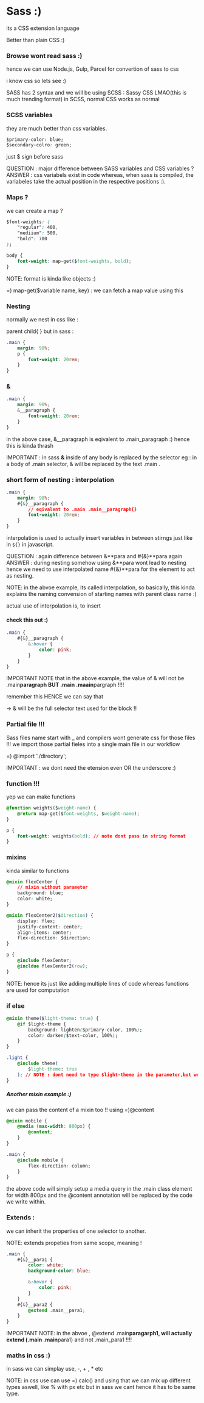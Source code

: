 # Sass :)

its a CSS extension language

Better than plain CSS :)

### Browse wont read sass :)

hence we can use Node.js, Gulp, Parcel for convertion of sass to css

i know css so lets see :)

SASS has 2 syntax and we will be using SCSS : Sassy CSS LMAO(this is much trending format)
in SCSS, normal CSS works as normal

### SCSS variables

they are much better than css variables.

```css
$primary-color: blue;
$secondary-colro: green;
```

just $ sign before sass

QUESTION : major difference between SASS variables and CSS variables ?
ANSWER : css variabels exist in code whereas, when sass is compiled, the variabeles take the actual position in the respective positions :).

### Maps ?

we can create a map ?

```css
$font-weights: (
    "regular": 400,
    "mediium": 500,
    "bold": 700
);

body {
    font-weight: map-get($font-weights, bold);
}
```

NOTE: format is kinda like objects :)

=) map-get($variable name, key) : we can fetch a map value using this

### Nesting

normally we nest in css like :

parent child{ } but in sass :

```css
.main {
    margin: 90%;
    p {
        font-weight: 20rem;
    }
}
```

### &

```css
.main {
    margin: 90%;
    &__paragraph {
        font-weight: 20rem;
    }
}
```

in the above case, &\_\_paragraph is eqivalent to .main_paragraph :) hence this is kinda thrash

IMPORTANT : in sass **&** inside of any body is replaced by the selector eg : in a body of .main selector, & will be replaced by the text .main .

### short form of nesting : interpolation

```css
.main {
    margin: 90%;
    #{&}__paragraph {
        // eqivalent to .main .main__paragraph{}
        font-weight: 20rem;
    }
}
```

interpolation is used to actually insert variables in between stirngs just like in `${}` in javascript.

QUESTION : again difference between &**para and #{&}**para again
ANSWER : during nesting somehow using &**para wont lead to nesting hence we need to use interpolated name #{&}**para for the element to act as nesting.

NOTE: in the abvoe example, its called interpolation, so basically, this kinda explains the naming convension of starting names with parent class name :)

actual use of interpolation is, to insert

#### check this out :)

```css
.main {
    #{&}__paragraph {
        &:hover {
            color: pink;
        }
    }
}
```

IMPORTANT NOTE that in the above example, the value of & will not be .main**paragraph BUT .main .maain**pargraph !!!!

remember this HENCE we can say that

-> & will be the full selector text used for the block !!

### Partial file !!!

Sass files name start with \_ and compilers wont generate css for those files !!!
we import those partial fieles into a single main file in our workflow

=) @import './directory';

IMPORTANT : we dont need the etension even OR the underscore :)

### function !!!

yep we can make functions

```css
@function weights($weight-name) {
    @return map-get($font-weights, $weight-name);
}

p {
    font-weight: weights(bold); // note dont pass in string format
}
```

### mixins

kinda similar to functions

```css
@mixin flexCenter {
    // mixin without parameter
    background: blue;
    color: white;
}

@mixin flexCenter2($direction) {
    display: flex;
    justify-content: center;
    align-items: center;
    flex-direction: $direction;
}

p {
    @include flexCenter;
    @incldue flexCenter2(row);
}
```

NOTE: hence its just like adding multiple lines of code whereas functions are used for computation

### if else

```css
@mixin theme($light-theme: true) {
    @if $light-theme {
        background: lighten($primary-color, 100%);
        color: darken($text-color, 100%);
    }
}

.light {
    @include theme(
        $light-theme: true
    ); // NOTE : dont need to type $light-theme in the parameter,but we can
}
```

##### Another mixin example :)

we can pass the content of a mixin too !! using =)@content

```css
@mixin mobile {
    @media (max-width: 800px) {
        @content;
    }
}

.main {
    @include mobile {
        flex-direction: column;
    }
}
```

the above code will simply setup a media query in the .main class element for width 800px and the @content annotation will be replaced by the code we write within.

### Extends :

we can inherit the properties of one selector to another.

NOTE: extends propeties from same scope, meaning !

```css
.main {
    #{&}__para1 {
        color: white;
        background-color: blue;

        &:hover {
            color: pink;
        }
    }
    #{&}__para2 {
        @extend .main__para1;
    }
}
```

IMPORTANT NOTE: in the abvoe , @extend .main**paragarph1, will actually extend (.main .main**para1) and not .main_para1 !!!!

### maths in css :)

in sass we can simplay use, -, + , \* etc

NOTE: in css use can use =) calc() and using that we can mix up different types aswell, like % with px etc but in sass we cant hence it has to be same type.
